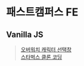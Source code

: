 # 패스트캠퍼스 FE

## Vanilla JS
>[오버워치 캐릭터 선택창](https://cho-sy.github.io/Fastcampus_FE_overwatch-hero-selector-vanilla/overwatch/)   
>[스타벅스 클론 코딩](https://endearing-puppy-a6c9c3.netlify.app/)
